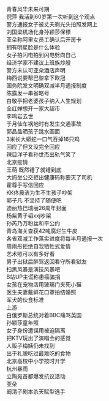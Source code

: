 青春风华未来可期  
倪萍 我活到60岁第一次听到这个观点  
警方通报女子被丈夫剃光头拍照发网上  
刘国梁机场化身孙颖莎保镖  
亚朵称阿里女员工确认后开房卡  
拥有明星脸是什么体验  
女子拍闪电拍到闪电劈向自己  
经济学家不建议上班族炒股  
警方未认可亚朵酒店声明  
梅西说要帮巴黎拿下欧冠  
国务院发文明确双减半月通报制度  
陈露发一串省略号  
白敬亭把老婆孩子纳入人生规划  
全红婵想开一家大超市  
李鸣岩去世  
于月仙车祸地时有发生交通事故  
郭晶晶晒孩子跳水画面  
3米长大蟒蛇一口气吞掉16只鸡  
回应了但又没完全回应  
辣目洋子看孙世杰出轨气笑了  
北京疫情  
王萌 既然锤了就锤到底  
大妈坐公交拒出健康码称要灭了司机  
霍尊手写信回应  
KK佟晨洁为生不生孩子吵架  
郭子凡 不坚持了随便吧  
迪丽热巴瑞丽26周年封面  
杨紫黄子韬xxj吵架  
孙芮乃万粉丝和平公约  
青岛海关查获42吨腐烂生牛皮  
各省双减工作落实进度将每半月通报一次  
周雨彤拒绝自我牺牲式爱情  
艺术照可以有多好看  
男子出狱后醉驾返回看守所看狱友  
扫黑风暴是演技风暴吧  
B站UP主谎称患癌骗捐  
女孩在宠物店用玻璃门夹死小猫  
医生夫妻戴鲜花口罩拍结婚照  
军犬的伙食标准  
上游  
白俄罗斯总统对着BBC痛骂英国  
孙颖莎童年照  
女子身份遭误用被迫隔离  
把KTV玩出了演唱会的感觉  
人贩子梅姨仍未找到  
出于礼貌吃过最难吃的食物  
北京高校中小学按时开学  
杭州暴雨  
立陶宛首都爆发抗议活动  
亚朵  
阚清子剧本杀天赋型选手  
